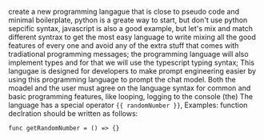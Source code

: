 create a new programming langague that is close to pseudo code and minimal boilerplate, python is a greate way to start, but don't use python sepcific syntax, javascript is also a good example, but let's mix and match different syntrax to get the most easy language to write mixing all the good features of every one and avoid any of the extra stuff that comes with tradiational programming messages;
the programming language will also implement types and for that we will use the typescript typing syntax;
This langugae is designed for developers to make prompt engineering easier by using this programming language to prompt the chat model.
Both the moadel and the user must agree on the language syntax for common and basic programming features, like looping, logging to the console (the)
The language has a special operator `{{ randomNumber }}`, 
Examples:
function declration should be written as follows:
```
func getRandomNumber = () => {} 



